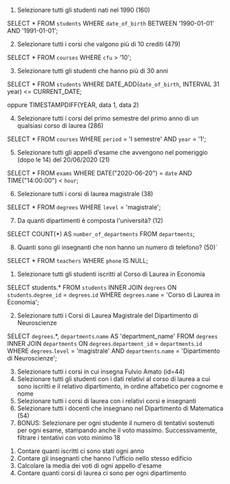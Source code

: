 1. Selezionare tutti gli studenti nati nel 1990 (160)

SELECT *
FROM `students`
WHERE `date_of_birth` BETWEEN '1990-01-01' AND '1991-01-01';

2. Selezionare tutti i corsi che valgono più di 10 crediti (479)

SELECT *
FROM `courses`
WHERE `cfu` > '10';

3. Selezionare tutti gli studenti che hanno più di 30 anni

SELECT *
FROM `students`
WHERE DATE_ADD(`date_of_birth`, INTERVAL 31 year) <= CURRENT_DATE;

oppure TIMESTAMPDIFF(YEAR, data 1, data 2)

4. Selezionare tutti i corsi del primo semestre del primo anno di un qualsiasi corso di
laurea (286)

SELECT *
FROM `courses`
WHERE `period` = 'I semestre' AND `year` = '1';

5. Selezionare tutti gli appelli d'esame che avvengono nel pomeriggio (dopo le 14) del
20/06/2020 (21)

SELECT *
FROM `exams`
WHERE DATE("2020-06-20") = `date` AND TIME("14:00:00") < `hour`;

6. Selezionare tutti i corsi di laurea magistrale (38)

SELECT *
FROM `degrees`
WHERE `level` = 'magistrale';

7. Da quanti dipartimenti è composta l'università? (12)

SELECT COUNT(*) AS `number_of_departments`
FROM `departments`;

8. Quanti sono gli insegnanti che non hanno un numero di telefono? (50)`

SELECT *
FROM `teachers`
WHERE `phone` IS NULL;




<!-- JOIN -->

1. Selezionare tutti gli studenti iscritti al Corso di Laurea in Economia

SELECT students.*
FROM `students`
INNER JOIN `degrees`
ON `students`.`degree_id` = `degrees`.`id`
WHERE `degrees`.`name` = 'Corso di Laurea in Economia';

2. Selezionare tutti i Corsi di Laurea Magistrale del Dipartimento di
Neuroscienze

SELECT `degrees`.*, `departments`.`name` AS 'department_name'
FROM `degrees`
INNER JOIN `departments`
ON `degrees`.`department_id` = `departments`.`id`
WHERE `degrees`.`level` = 'magistrale'
AND `departments`.`name` = 'Dipartimento di Neuroscienze';

3. Selezionare tutti i corsi in cui insegna Fulvio Amato (id=44)
4. Selezionare tutti gli studenti con i dati relativi al corso di laurea a cui
sono iscritti e il relativo dipartimento, in ordine alfabetico per cognome e
nome
5. Selezionare tutti i corsi di laurea con i relativi corsi e insegnanti
6. Selezionare tutti i docenti che insegnano nel Dipartimento di
Matematica (54)
7. BONUS: Selezionare per ogni studente il numero di tentativi sostenuti
per ogni esame, stampando anche il voto massimo. Successivamente,
filtrare i tentativi con voto minimo 18

<!-- GROUP BY -->

1. Contare quanti iscritti ci sono stati ogni anno
2. Contare gli insegnanti che hanno l'ufficio nello stesso edificio
3. Calcolare la media dei voti di ogni appello d'esame
4. Contare quanti corsi di laurea ci sono per ogni dipartimento




<!-- inner join

SELECT `courses`.`degree_id`, `degrees`.`name` 
FROM `courses`
INNER JOIN `degrees`
ON `courses`.`degree_id` = `degrees`.`id`
WHERE `degrees`.`name` = 'corso di laurea informatica' -->